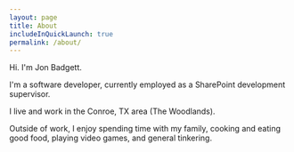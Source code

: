 ```yaml
---
layout: page
title: About
includeInQuickLaunch: true
permalink: /about/
---
```


Hi. I'm Jon Badgett.

I'm a software developer, currently employed as a SharePoint development supervisor. 

I live and work in the Conroe, TX area (The Woodlands). 

Outside of work, I enjoy spending time with my family, cooking and eating good food, 
playing video games, and general tinkering.